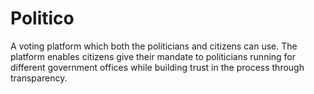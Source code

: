 # Politico
A voting platform which both the politicians and citizens can use.
The platform enables citizens give their mandate to politicians running for different government offices
while building trust in the process through transparency.
